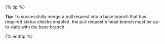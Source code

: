 {% tip %}

**Tip:** To successfully merge a pull request into a base branch that has required status checks enabled, the pull request's head branch must be up-to-date with the base branch.

{% endtip %}
